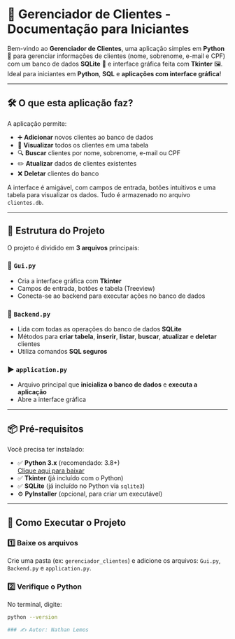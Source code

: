# 💼 Gerenciador de Clientes - Documentação para Iniciantes

Bem-vindo ao **Gerenciador de Clientes**, uma aplicação simples em **Python** 🐍 para gerenciar informações de clientes (nome, sobrenome, e-mail e CPF) com um banco de dados **SQLite** 💾 e interface gráfica feita com **Tkinter** 🖼️.  
Ideal para iniciantes em **Python**, **SQL** e **aplicações com interface gráfica**!

---

## 🛠️ O que esta aplicação faz?

A aplicação permite:

- ➕ **Adicionar** novos clientes ao banco de dados  
- 👀 **Visualizar** todos os clientes em uma tabela  
- 🔍 **Buscar** clientes por nome, sobrenome, e-mail ou CPF  
- ✏️ **Atualizar** dados de clientes existentes  
- ❌ **Deletar** clientes do banco  

A interface é amigável, com campos de entrada, botões intuitivos e uma tabela para visualizar os dados. Tudo é armazenado no arquivo `clientes.db`.

---

## 🧱 Estrutura do Projeto

O projeto é dividido em **3 arquivos** principais:

### 📁 `Gui.py`
- Cria a interface gráfica com **Tkinter**
- Campos de entrada, botões e tabela (Treeview)
- Conecta-se ao backend para executar ações no banco de dados

### 🧠 `Backend.py`
- Lida com todas as operações do banco de dados **SQLite**
- Métodos para **criar tabela**, **inserir**, **listar**, **buscar**, **atualizar** e **deletar** clientes
- Utiliza comandos **SQL seguros**

### ▶️ `application.py`
- Arquivo principal que **inicializa o banco de dados** e **executa a aplicação**
- Abre a interface gráfica

---

## 📦 Pré-requisitos

Você precisa ter instalado:

- ✅ **Python 3.x** (recomendado: 3.8+)  
  [Clique aqui para baixar](https://www.python.org/downloads/)
- ✅ **Tkinter** (já incluído com o Python)
- ✅ **SQLite** (já incluído no Python via `sqlite3`)
- ⚙️ **PyInstaller** (opcional, para criar um executável)

---

## 🚀 Como Executar o Projeto

### 1️⃣ Baixe os arquivos
Crie uma pasta (ex: `gerenciador_clientes`) e adicione os arquivos: `Gui.py`, `Backend.py` e `application.py`.

### 2️⃣ Verifique o Python
No terminal, digite:

```bash
python --version

### ✍️ Autor: Nathan Lemos
